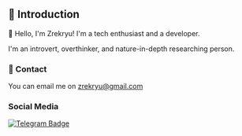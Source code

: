 ## 🌟 Introduction

👋 Hello, I'm Zrekryu! I'm a tech enthusiast and a developer.

I'm an introvert, overthinker, and nature-in-depth researching person.

### 📱 Contact

You can email me on zrekryu@gmail.com

### Social Media

[![Telegram Badge](https://img.shields.io/badge/Telegram-2CA5E0?style=for-the-badge&logo=telegram&logoColor=white)](https://t.me/ZrekryuDev)
